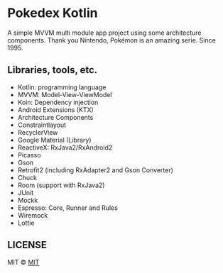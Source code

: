 # Pokedex Kotlin
A simple MVVM multi module app project using some architecture components. Thank you Nintendo, Pokémon is an amazing serie. Since 1995.

## Libraries, tools, etc.
- Kotlin: programming language
- MVVM: Model-View-ViewModel
- Koin: Dependency injection
- Android Extensions (KTX)
- Architecture Components
- Constraintlayout
- RecyclerView
- Google Material (Library)
- ReactiveX: RxJava2/RxAndroid2
- Picasso
- Gson
- Retrofit2 (including RxAdapter2 and Gson Converter)
- Chuck
- Room (support with RxJava2)
- JUnit
- Mockk
- Espresso: Core, Runner and Rules
- Wiremock
- Lottie

## LICENSE
MIT © [MIT](LICENSE)

